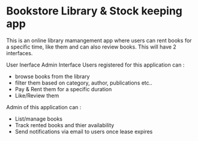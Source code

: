 # Bookstore Library & Stock keeping app

This is an online library mamangement app where users can rent books for a specific time, like them and can also review books. This will have 2 interfaces.

User Inerface
Admin Interface
Users registered for this application can :

- browse books from the library
- filter them based on category, author, publications etc..
- Pay & Rent them for a specific duration
- Like/Review them

Admin of this application can :

- List/manage books
- Track rented books and thier availability
- Send notifications via email to users once lease expires
